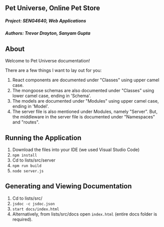 ## Pet Universe, Online Pet Store

##### Project: SENG4640, Web Applications
##### Authors: Trevor Drayton, Sanyam Gupta

## About 

Welcome to Pet Universe documentation!

There are a few things I want to lay out for you:
1. React components are documented under "Classes" using upper camel case.
2. The mongoose schemas are also documented under "Classes" using lower camel case, ending in 'Schema'.
3. The models are documented under "Modules" using upper camel case, ending in 'Model'.
4. The server file is also mentioned under Modules, namely "Server". But, the middleware in the server file is documented under "Namespaces" and "routes".

## Running the Application
1. Download the files into your IDE (we used Visual Studio Code)
2. ```npm install```
3. Cd to lists/src/server
4. ```npm run build```
5. ```node server.js```

## Generating and Viewing Documentation
1. Cd to lists/src/ 
2. ```jsdoc -c jsdoc.json```
3. ```start docs/index.html```
4. Alternatively, from lists/src/docs open `index.html` (entire docs folder is required).
